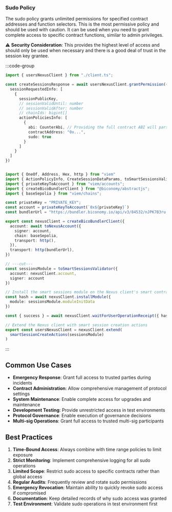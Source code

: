 ### Sudo Policy

The sudo policy grants unlimited permissions for specified contract addresses and function selectors. This is the most permissive policy and should be used with caution. It can be used when you need to grant complete access to specific contract functions, similar to admin privileges.

⚠️ **Security Consideration**: This provides the highest level of access and should only be used when necessary and there is a good deal of trust in the session key grantee.

:::code-group

```ts  [sudo.ts] filename="sudo.ts"
import { usersNexusClient } from "./client.ts";

const createSessionsResponse = await usersNexusClient.grantPermission({
  sessionRequestedInfo: [
    {
      sessionPublicKey,
      // sessionValidUntil: number
      // sessionValidAfter: number
      // chainIds: bigint[]
      actionPoliciesInfo: [
        {
          abi: CounterAbi, // Providing the full contract ABI will parse it to individual function selectors under the hood
          contractAddress: "0x...",
          sudo: true
        }
      ]
    }
  ]
})
```
 
```ts  [client.ts] filename="client.ts"

import { OneOf, Address, Hex, http } from "viem"
import { ActionPolicyInfo, CreateSessionDataParams, toSmartSessionsValidator, smartSessionCreateActions } from "@biconomy/sdk-canary"
import { privateKeyToAccount } from "viem/accounts";
import { createBicoBundlerClient } from "@biconomy/abstractjs";
import { baseSepolia } from "viem/chains"; 

const privateKey = "PRIVATE_KEY";
const account = privateKeyToAccount(`0x${privateKey}`)
const bundlerUrl = "https://bundler.biconomy.io/api/v3/84532/nJPK7B3ru.dd7f7861-190d-41bd-af80-6877f74b8f44"; 

export const nexusClient = createBicoBundlerClient({
  account: await toNexusAccount({ 
    signer: account, 
    chain: baseSepolia,
    transport: http(),
  }),
  transport: http(bundlerUrl),
})

// ---cut---
const sessionsModule = toSmartSessionsValidator({
  account: nexusClient.account,
  signer: account
})

// Install the smart sessions module on the Nexus client's smart contract account
const hash = await nexusClient.installModule({
  module: sessionsModule.moduleInitData
})

const { success } = await nexusClient.waitForUserOperationReceipt({ hash })

// Extend the Nexus client with smart session creation actions
export const usersNexusClient = nexusClient.extend(
  smartSessionCreateActions(sessionsModule)
)
```
 
:::

## Common Use Cases

- **Emergency Response**: Grant full access to trusted parties during incidents
- **Contract Administration**: Allow comprehensive management of protocol settings
- **System Maintenance**: Enable complete access for upgrades and maintenance
- **Development Testing**: Provide unrestricted access in test environments
- **Protocol Governance**: Enable execution of governance decisions
- **Multi-sig Operations**: Grant full access to trusted multi-sig participants

## Best Practices

1. **Time-Bound Access**: Always combine with time range policies to limit exposure
2. **Strict Monitoring**: Implement comprehensive logging for all sudo operations
3. **Limited Scope**: Restrict sudo access to specific contracts rather than global access
4. **Regular Audits**: Frequently review and rotate sudo permissions
5. **Emergency Revocation**: Maintain ability to quickly revoke sudo access if compromised
6. **Documentation**: Keep detailed records of why sudo access was granted
7. **Test Environment**: Validate sudo operations in test environment first

